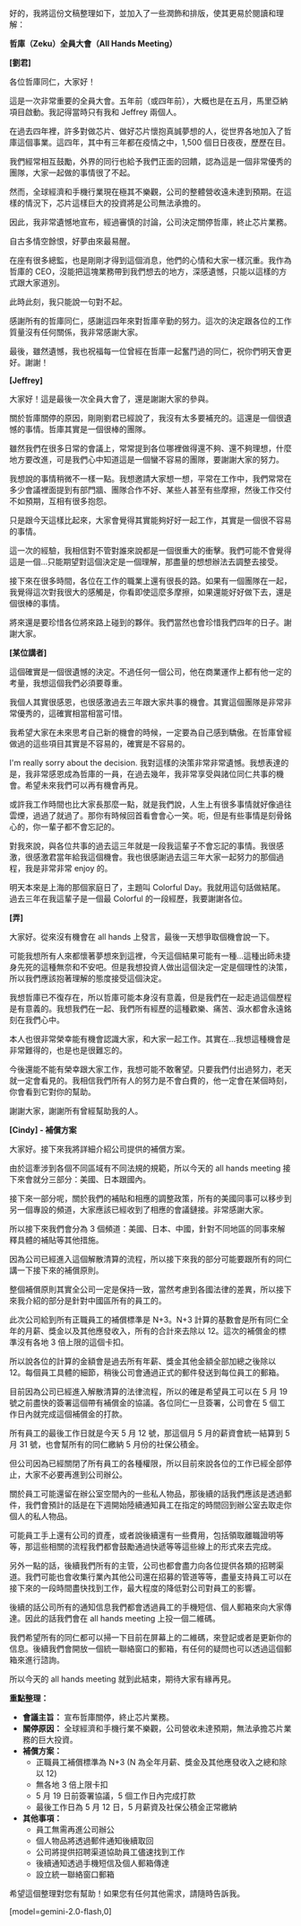 好的，我將這份文稿整理如下，並加入了一些潤飾和排版，使其更易於閱讀和理解：

**哲庫（Zeku）全員大會（All Hands Meeting）**

**[劉君]**

各位哲庫同仁，大家好！

這是一次非常重要的全員大會。五年前（或四年前），大概也是在五月，馬里亞納項目啟動。我記得當時只有我和 Jeffrey 兩個人。

在過去四年裡，許多對做芯片、做好芯片懷抱真誠夢想的人，從世界各地加入了哲庫這個事業。這四年，其中有三年都在疫情之中，1,500 個日日夜夜，歷歷在目。

我們經常相互鼓勵，外界的同行也給予我們正面的回饋，認為這是一個非常優秀的團隊，大家一起做的事情很了不起。

然而，全球經濟和手機行業現在極其不樂觀，公司的整體營收遠未達到預期。在這樣的情況下，芯片這樣巨大的投資將是公司無法承擔的。

因此，我非常遺憾地宣布，經過審慎的討論，公司決定關停哲庫，終止芯片業務。

自古多情空餘恨，好夢由來最易醒。

在座有很多總監，也是剛剛才得到這個消息，他們的心情和大家一樣沉重。我作為哲庫的 CEO，沒能把這塊業務帶到我們想去的地方，深感遺憾，只能以這樣的方式跟大家道別。

此時此刻，我只能說一句對不起。

感謝所有的哲庫同仁，感謝這四年來對哲庫辛勤的努力。這次的決定跟各位的工作質量沒有任何關係，我非常感謝大家。

最後，雖然遺憾，我也祝福每一位曾經在哲庫一起奮鬥過的同仁，祝你們明天會更好。謝謝！

**[Jeffrey]**

大家好！這是最後一次全員大會了，還是謝謝大家的參與。

關於哲庫關停的原因，剛剛劉君已經說了，我沒有太多要補充的。這還是一個很遺憾的事情。哲庫其實是一個很棒的團隊。

雖然我們在很多日常的會議上，常常提到各位哪裡做得還不夠、還不夠理想，什麼地方要改進，可是我們心中知道這是一個蠻不容易的團隊，要謝謝大家的努力。

我想說的事情稍微不一樣一點。我想邀請大家想一想，平常在工作中，我們常常在多少會議裡面提到有部門牆、團隊合作不好、某些人甚至有些摩擦，然後工作交付不如預期，互相有很多抱怨。

只是跟今天這樣比起來，大家會覺得其實能夠好好一起工作，其實是一個很不容易的事情。

這一次的經驗，我相信對不管對誰來說都是一個很重大的衝擊。我們可能不會覺得這是一個…只能期望對這個決定是一個理解，那盡量的想想辦法去調整去接受。

接下來在很多時間，各位在工作的職業上還有很長的路。如果有一個團隊在一起，我覺得這次對我很大的感觸是，你看即使這麼多摩擦，如果還能好好做下去，還是個很棒的事情。

將來還是要珍惜各位將來路上碰到的夥伴。我們當然也會珍惜我們四年的日子。謝謝大家。

**[某位講者]**

這個確實是一個很遺憾的決定。不過任何一個公司，他在商業運作上都有他一定的考量，我想這個我們必須要尊重。

我個人其實很感恩，也很感激過去三年跟大家共事的機會。其實這個團隊是非常非常優秀的，這確實相當相當可惜。

我希望大家在未來思考自己新的機會的時候，一定要為自己感到驕傲。在哲庫曾經做過的這些項目其實是不容易的，確實是不容易的。

I'm really sorry about the decision. 我對這樣的決策非常非常遺憾。我想表達的是，我非常感恩成為哲庫的一員，在過去幾年，我非常享受與諸位同仁共事的機會。希望未來我們可以再有機會再見。

或許我工作時間也比大家長那麼一點，就是我們說，人生上有很多事情就好像過往雲煙，過過了就過了。那你有時候回首看會會心一笑。呃，但是有些事情是刻骨銘心的，你一輩子都不會忘記的。

對我來說，與各位共事的過去這三年就是一段我這輩子不會忘記的事情。我很感激，很感激君當年給我這個機會。我也很感謝過去這三年大家一起努力的那個過程，我是非常非常 enjoy 的。

明天本來是上海的那個家庭日了，主題叫 Colorful Day。我就用這句話做結尾。過去三年在我這輩子是一個最 Colorful 的一段經歷，我要謝謝各位。

**[弄]**

大家好。從來沒有機會在 all hands 上發言，最後一天想爭取個機會說一下。

可能我想所有人來都懷著夢想來到這裡，今天這個結果可能有一種…這種出師未捷身先死的這種無奈和不安吧。但是我想投資人做出這個決定一定是個理性的決策，所以我們應該抱著理解的態度接受這個決定。

我想哲庫已不復存在，所以哲庫可能本身沒有意義，但是我們在一起走過這個歷程是有意義的。我想我們在一起、我們所有經歷的這種歡樂、痛苦、淚水都會永遠銘刻在我們心中。

本人也很非常榮幸能有機會認識大家，和大家一起工作。其實在…我想這種機會是非常難得的，也是也是很難忘的。

今後還能不能有榮幸跟大家工作，我想可能不敢奢望。只要我們付出過努力，老天就一定會看見的。我相信我們所有人的努力是不會白費的，他一定會在某個時刻，你會看到它對你的幫助。

謝謝大家，謝謝所有曾經幫助我的人。

**[Cindy] - 補償方案**

大家好。接下來我將詳細介紹公司提供的補償方案。

由於這牽涉到各個不同區域有不同法規的規範，所以今天的 all hands meeting 接下來會就分三部分：美國、日本跟國內。

接下來一部分呢，關於我們的補貼和相應的調整政策，所有的美國同事可以移步到另一個專設的頻道，大家應該已經收到了相應的會議鏈接。非常感謝大家。

所以接下來我們會分為 3 個頻道：美國、日本、中國，針對不同地區的同事來解釋具體的補貼等其他措施。

因為公司已經進入這個解散清算的流程，所以接下來我的部分可能要跟所有的同仁講一下接下來的補償原則。

整個補償原則其實全公司一定是保持一致，當然考慮到各國法律的差異，所以接下來我介紹的部分是針對中國區所有的員工的。

此次公司給到所有正職員工的補償標準是 N+3。N+3 計算的基數會是所有同仁全年的月薪、獎金以及其他應發收入，所有的合計來去除以 12。這次的補償金的標準沒有各地 3 倍上限的這個卡扣。

所以說各位的計算的金額會是過去所有年薪、獎金其他金額全部加總之後除以 12。每個員工具體的細節，稍後公司會通過正式的郵件發送到每位員工的郵箱。

目前因為公司已經進入解散清算的法律流程，所以的確是希望員工可以在 5 月 19 號之前盡快的簽署這個帶有補償金的協議。各位同仁一旦簽署，公司會在 5 個工作日內就完成這個補償金的打款。

所有員工的最後工作日就是今天 5 月 12 號，那這個月 5 月的薪資會統一結算到 5 月 31 號，也會幫所有的同仁繳納 5 月份的社保公積金。

但公司因為已經關閉了所有員工的各種權限，所以目前來說各位的工作已經全部停止，大家不必要再進到公司辦公。

關於員工可能還留在辦公室空間內的一些私人物品，那後續的話我們應該是透過郵件，我們會預計的話是在下週開始陸續通知員工在指定的時間回到辦公室去取走你個人的私人物品。

可能員工手上還有公司的資產，或者說後續還有一些費用，包括領取離職證明等等，那這些相關的流程我們都會鼓勵通過快遞等等這些線上的形式來去完成。

另外一點的話，後續我們所有的主管，公司也都會盡力向各位提供各類的招聘渠道。我們可能也會收集行業內其他公司還在招募的管道等等，盡量支持員工可以在接下來的一段時間盡快找到工作，最大程度的降低對公司對員工的影響。

後續的話公司所有的通知信息我們都會透過員工的手機短信、個人郵箱來向大家傳達。因此的話我們會在 all hands meeting 上投一個二維碼。

我們希望所有的同仁都可以掃一下目前在屏幕上的二維碼，來登記或者是更新你的信息。後續我們會開放一個統一聯絡窗口的郵箱，有任何的疑問也可以透過這個郵箱來進行諮詢。

所以今天的 all hands meeting 就到此結束，期待大家有緣再見。

**重點整理：**

*   **會議主旨：** 宣布哲庫關停，終止芯片業務。
*   **關停原因：** 全球經濟和手機行業不樂觀，公司營收未達預期，無法承擔芯片業務的巨大投資。
*   **補償方案：**
    *   正職員工補償標準為 N+3 (N 為全年月薪、獎金及其他應發收入之總和除以 12)
    *   無各地 3 倍上限卡扣
    *   5 月 19 日前簽署協議，5 個工作日內完成打款
    *   最後工作日為 5 月 12 日，5 月薪資及社保公積金正常繳納
*   **其他事項：**
    *   員工無需再進公司辦公
    *   個人物品將透過郵件通知後續取回
    *   公司將提供招聘渠道協助員工儘速找到工作
    *   後續通知透過手機短信及個人郵箱傳達
    *   設立統一聯絡窗口郵箱

希望這個整理對您有幫助！如果您有任何其他需求，請隨時告訴我。

[model=gemini-2.0-flash,0]
